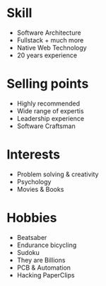 # Skill

- Software Architecture
- Fullstack + much more
- Native Web Technology
- 20 years experience

# Selling points

- Highly recommended
- Wide range of expertis
- Leadership experience
- Software Craftsman

# Interests

- Problem solving & creativity
- Psychology
- Movies & Books

# Hobbies

- Beatsaber
- Endurance bicycling
- Sudoku
- They are Billions
- PCB & Automation
- Hacking PaperClips
